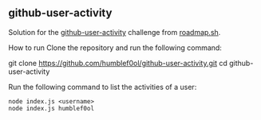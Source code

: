## github-user-activity
Solution for the [github-user-activity](https://roadmap.sh/projects/github-user-activity) challenge from [roadmap.sh](https://roadmap.sh/).

How to run
Clone the repository and run the following command:

git clone https://github.com/humblef0ol/github-user-activity.git
cd github-user-activity

Run the following command to list the activities of a user:

```
node index.js <username>
node index.js humblef0ol
```